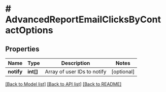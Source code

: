 # # AdvancedReportEmailClicksByContactOptions

## Properties

Name | Type | Description | Notes
------------ | ------------- | ------------- | -------------
**notify** | **int[]** | Array of user IDs to notify | [optional] 

[[Back to Model list]](../../README.md#documentation-for-models) [[Back to API list]](../../README.md#documentation-for-api-endpoints) [[Back to README]](../../README.md)


